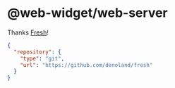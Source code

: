# @web-widget/web-server

Thanks [Fresh](https://github.com/denoland/fresh)!

```json
{
  "repository": {
    "type": "git",
    "url": "https://github.com/denoland/fresh"
  }
}
```
